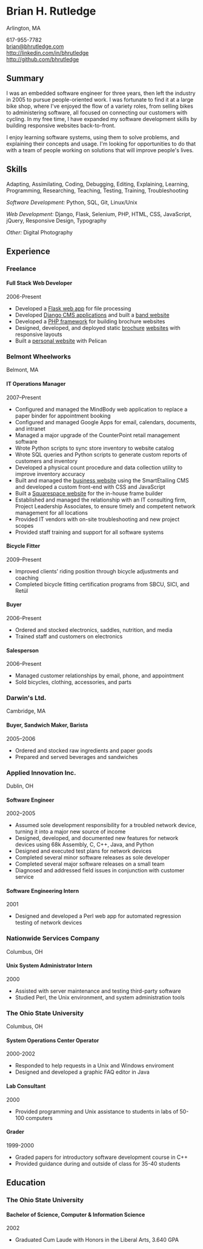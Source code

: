 # Brian H. Rutledge
Arlington, MA

617-955-7782  
<brian@bhrutledge.com>  
<http://linkedin.com/in/bhrutledge>  
<http://github.com/bhrutledge>


## Summary

I was an embedded software engineer for three years, then left the industry in
2005 to pursue people-oriented work. I was fortunate to find it at a large bike
shop, where I've enjoyed the flow of a variety roles, from selling bikes to
administering software, all focused on connecting our customers with cycling. In
my free time, I have expanded my software development skills by building
responsive websites back-to-front.

I enjoy learning software systems, using them to solve problems, and explaining
their concepts and usage. I'm looking for opportunities to do that with a team
of people working on solutions that will improve people's lives.


## Skills

Adapting, Assimilating, Coding, Debugging, Editing, Explaining, Learning,
Programming, Researching, Teaching, Testing, Training, Troubleshooting

*Software Development:* Python, SQL, Git, Linux/Unix

*Web Development:* Django, Flask, Selenium, PHP, HTML, CSS, JavaScript, jQuery,
Responsive Design, Typography

*Other:* Digital Photography


## Experience

### Freelance

#### Full Stack Web Developer
2006-Present

- Developed a [Flask web app][fl] for file processing
- Developed [Django CMS applications][dj] and built a [band website][hth]
- Developed a [PHP framework][php] for building brochure websites
- Designed, developed, and deployed static [brochure][wg] [websites][ess] with
  responsive layouts
- Built a [personal website][bhr] with Pelican


### Belmont Wheelworks
Belmont, MA

#### IT Operations Manager
2007–Present

- Configured and managed the MindBody web application to replace a paper binder
  for appointment booking
- Configured and managed Google Apps for email, calendars, documents, and
  intranet
- Managed a major upgrade of the CounterPoint retail management software
- Wrote Python scripts to sync store inventory to website catalog
- Wrote SQL queries and Python scripts to generate custom reports of customers
  and inventory
- Developed a physical count procedure and data collection utility to improve
  inventory accuracy
- Built and managed the [business website][ww] using the SmartEtailing CMS and
  developed a custom front-end with CSS and JavaScript
- Built a [Squarespace website][pm] for the in-house frame builder
- Established  and managed the relationship with an IT consulting firm, Project
  Leadership Associates, to ensure timely and competent network management for
  all locations
- Provided IT vendors with on-site troubleshooting and new project scopes
- Provided staff training and support for all software systems

#### Bicycle Fitter
2009–Present

- Improved clients’ riding position through bicycle adjustments and coaching
- Completed bicycle fitting certification programs from SBCU, SICI, and Retül

#### Buyer
2006–Present

- Ordered and stocked electronics, saddles, nutrition, and media
- Trained staff and customers on electronics

#### Salesperson
2006–Present

- Managed customer relationships by email, phone, and appointment
- Sold bicycles, clothing, accessories, and parts


### Darwin's Ltd.
Cambridge, MA

#### Buyer, Sandwich Maker, Barista
2005–2006

- Ordered and stocked raw ingredients and paper goods
- Prepared and served beverages and sandwiches


### Applied Innovation Inc.
Dublin, OH

#### Software Engineer
2002–2005

- Assumed sole development responsibility for a troubled network device, turning
  it into a major new source of income
- Designed, developed, and documented new features for network devices using 68k
  Assembly, C, C++, Java, and Python
- Designed and executed test plans for network devices
- Completed several minor software releases as sole developer
- Completed several major software releases on a small team
- Diagnosed and addressed field issues in conjunction with customer service

#### Software Engineering Intern
2001

- Designed and developed a Perl web app for automated regression testing of
  network devices


### Nationwide Services Company
Columbus, OH

#### Unix System Administrator Intern
2000

- Assisted with server maintenance and testing third-party software
- Studied Perl, the Unix environment, and system administration tools


### The Ohio State University
Columbus, OH

#### System Operations Center Operator
2000-2002

- Responded to help requests in a Unix and Windows enviroment
- Designed and developed a graphic FAQ editor in Java

#### Lab Consultant
2000

- Provided programming and Unix assistance to students in labs of 50-100
  computers

#### Grader
1999-2000

- Graded papers for introductory software development course in C++
- Provided guidance during and outside of class for 35-40 students


## Education

### The Ohio State University

#### Bachelor of Science, Computer & Information Science
2002

- Graduated Cum Laude with Honors in the Liberal Arts, 3.640 GPA



[fl]: http://github.com/bhrutledge/dsvbrowser
[dj]: http://github.com/bhrutledge/debugged-django
[hth]: http://github.com/bhrutledge/hallelujahthehills.com
[php]: http://github.com/bhrutledge/debugged-php
[bhr]: http://github.com/bhrutledge/bhrutledge.com
[wg]: http://westgtrivianight.com
[ess]: http://elizabethschmerlingscholarship.org
[ww]: http://wheelworks.com
[pm]: http://peter-mooney.com
